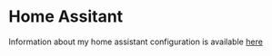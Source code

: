 # Home Assitant
Information about my home assistant configuration is available [here](https://github.com/noamay/family-home-server)
